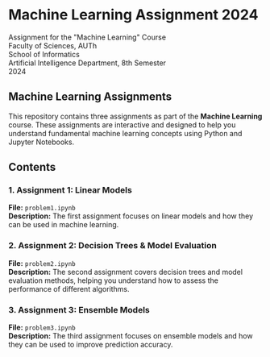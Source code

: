 # Machine Learning Assignment 2024

Assignment for the "Machine Learning" Course\
Faculty of Sciences, AUTh\
School of Informatics\
Artificial Intelligence Department, 8th Semester\
2024

## Machine Learning Assignments

This repository contains three assignments as part of the **Machine Learning** course. These assignments are interactive and designed to help you understand fundamental machine learning concepts using Python and Jupyter Notebooks.

## Contents

### 1. Assignment 1: Linear Models
**File:** `problem1.ipynb`  
**Description:** The first assignment focuses on linear models and how they can be used in machine learning. 

### 2. Assignment 2: Decision Trees & Model Evaluation
**File:** `problem2.ipynb`  
**Description:** The second assignment covers decision trees and model evaluation methods, helping you understand how to assess the performance of different algorithms.

### 3. Assignment 3: Ensemble Models
**File:** `problem3.ipynb`  
**Description:** The third assignment focuses on ensemble models and how they can be used to improve prediction accuracy.


